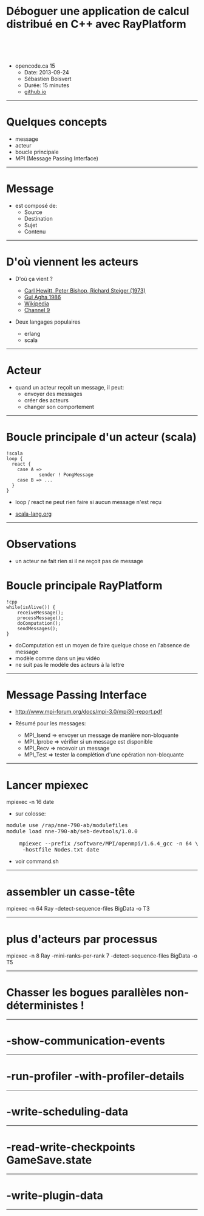 # Déboguer une application de calcul distribué en C++ avec RayPlatform


<br />
<br />
<br />


- opencode.ca 15
	- Date: 2013-09-24
	- Sébastien Boisvert
	- Durée: 15 minutes
	- [github.io](http://sebhtml.github.io/opencode.ca/15/presentation.html)


---

# Quelques concepts

- message
- acteur
- boucle principale
- MPI (Message Passing Interface)

---

# Message

- est composé de:
	- Source
	- Destination
	- Sujet
	- Contenu


---

# D'où viennent les acteurs

- D'où ça vient ?
	- [Carl Hewitt, Peter Bishop, Richard Steiger (1973)](http://dl.acm.org/citation.cfm?id=1624804)
	- [Gul Agha 1986](http://dl.acm.org/citation.cfm?id=7929)
	- [Wikipedia](http://en.wikipedia.org/wiki/Actor\_model)
	- [Channel 9](http://channel9.msdn.com/Shows/Going+Deep/Hewitt-Meijer-and-Szyperski-The-Actor-Model-everything-you-wanted-to-know-but-were-afraid-to-ask)

- Deux langages populaires
	- erlang
	- scala

---

# Acteur

- quand un acteur reçoit un message, il peut:
	- envoyer des messages
	- créer des acteurs
	- changer son comportement

---

# Boucle principale d'un acteur (scala)

	!scala
	loop {
	  react {
	    case A =>
                sender ! PongMessage
	    case B => ...
	  }
	}


- loop / react ne peut rien faire si aucun message n'est reçu

- [scala-lang.org](http://www.scala-lang.org/old/node/242)

---

# Observations

- un acteur ne fait rien si il ne reçoit pas de message


# Boucle principale RayPlatform

	!cpp
	while(isAlive()) {
		receiveMessage();
		processMessage();
		doComputation();
		sendMessages();
	}

- doComputation est un moyen de faire quelque chose en l'absence de message
- modèle comme dans un jeu vidéo
- ne suit pas le modèle des acteurs à la lettre

---

# Message Passing Interface

- http://www.mpi-forum.org/docs/mpi-3.0/mpi30-report.pdf

- Résumé pour les messages:
	- MPI_Isend => envoyer un message de manière non-bloquante
	- MPI_Iprobe => vérifier si un message est disponible
	- MPI_Recv => recevoir un message
	- MPI_Test => tester la complétion d'une opération non-bloquante

---

# Lancer mpiexec

mpiexec -n 16 date

- sur colosse:

<pre>
module use /rap/nne-790-ab/modulefiles
module load nne-790-ab/seb-devtools/1.0.0

	mpiexec --prefix /software/MPI/openmpi/1.6.4_gcc -n 64 \
	 -hostfile Nodes.txt date
</pre>

- voir command.sh

---

# assembler un casse-tête

mpiexec -n 64 Ray -detect-sequence-files BigData -o T3

---

# plus d'acteurs par processus

mpiexec -n 8 Ray -mini-ranks-per-rank 7 -detect-sequence-files BigData -o T5

---

# Chasser les bogues parallèles non-déterministes !


---

# -show-communication-events

---

# -run-profiler -with-profiler-details

---

# -write-scheduling-data

---

# -read-write-checkpoints GameSave.state

---

# -write-plugin-data

---

